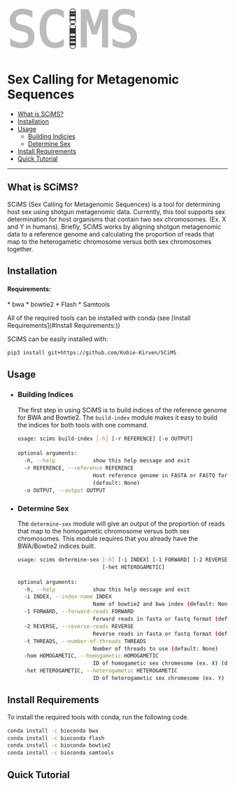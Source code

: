 
<img src="https://github.com/Kobie-Kirven/SCiMS/blob/main/docs/_static/logo.png" width="300">
<h1>Sex Calling for Metagenomic Sequences</h1>

- [What is SCiMS?](#What-is-SCiMS?)
- [Installation](#Installation)
- [Usage](#Usage)
  - [Building Indicies](#Building-Indices)
  - [Determine Sex](#Determine-Sex)
- [Install Requirements](#Install-Requirements)
- [Quick Tutorial](#Quick-Tutorial)
---
## What is SCiMS?
SCiMS (Sex Calling for Metagenomic Sequences) is a tool for determining 
host sex using shotgun metagenomic data. Currently, this tool supports sex
determination for host organisms that contain two sex chromosomes.
(Ex. X and Y in humans). Briefly, SCiMS works by aligning shotgun metagenomic
data to a reference genome and calculating the proportion of reads that map 
to the heterogametic chromosome versus both sex chromosomes together. 
## Installation

<h4>Requirements:</h4>
* bwa 
* bowtie2 
* Flash 
* Samtools

All of the required tools can be installed with conda (see [Install Requirements](#Install Requirements:))

SCiMS can be easily installed with:
```bash
pip3 install git+https://github.com/Kobie-Kirven/SCiMS
```
## Usage
- ### Building Indices
  The first step in using SCiMS is to build indices of the reference genome for
  BWA and Bowtie2. The ```build-index``` module makes it easy to build the indices
  for both tools with one command.
    ```bash
    usage: scims build-index [-h] [-r REFERENCE] [-o OUTPUT]

    optional arguments:
      -h, --help            show this help message and exit
      -r REFERENCE, --reference REFERENCE
                            Host reference genome in FASTA or FASTQ format
                            (default: None)
      -o OUTPUT, --output OUTPUT

    ```
- ### Determine Sex
  The ```determine-sex``` module will give an output of the proportion
  of reads that map to the homogametic chromosome versus both sex chromosomes. 
  This module requires that you already have the BWA/Bowtie2 indices built. 
    ```bash
    usage: scims determine-sex [-h] [-i INDEX] [-1 FORWARD] [-2 REVERSE] [-t THREADS] [-hom HOMOGAMETIC]
                               [-het HETEROGAMETIC]
    
    optional arguments:
      -h, --help            show this help message and exit
      -i INDEX, --index-name INDEX
                            Name of bowtie2 and bwa index (default: None)
      -1 FORWARD, --forward-reads FORWARD
                            Forward reads in fasta or fastq format (default: None)
      -2 REVERSE, --reverse-reads REVERSE
                            Reverse reads in fasta or fastq format (default: None)
      -t THREADS, --number-of-threads THREADS
                            Number of threads to use (default: None)
      -hom HOMOGAMETIC, --homogametic HOMOGAMETIC
                            ID of homogametic sex chromesome (ex. X) (default: None)
      -het HETEROGAMETIC, --heterogametic HETEROGAMETIC
                            ID of heterogametic sex chromesome (ex. Y) (default: None)
    ```
## Install Requirements
To install the required tools with conda, run the following code. 
```bash
conda install -c bioconda bwa
conda install -c bioconda flash
conda install -c bioconda bowtie2
conda install -c bioconda samtools
```
## Quick Tutorial
